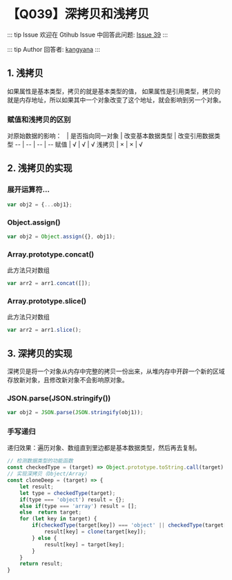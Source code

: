 # 【Q039】深拷贝和浅拷贝


::: tip Issue
欢迎在 Gtihub Issue 中回答此问题: [Issue 39](https://github.com/kangyana/daily-question/issues/39)
:::

::: tip Author
回答者: [kangyana](https://github.com/kangyana)
:::
## 1. 浅拷贝
如果属性是基本类型，拷贝的就是基本类型的值，
如果属性是引用类型，拷贝的就是内存地址，所以如果其中一个对象改变了这个地址，就会影响到另一个对象。

### 赋值和浅拷贝的区别

对原始数据的影响：
  | 是否指向同一对象 | 改变基本数据类型 | 改变引用数据类型
-- | -- | -- | --
赋值 | √ | √ | √
浅拷贝 | × | × | √

## 2. 浅拷贝的实现
### 展开运算符...
```javascript
var obj2 = {...obj1};
```

### Object.assign()
```javascript
var obj2 = Object.assign({}, obj1);
```

### Array.prototype.concat()
此方法只对数组
```javascript
var arr2 = arr1.concat([]);
```

### Array.prototype.slice()
此方法只对数组
```javascript
var arr2 = arr1.slice();
```


## 3. 深拷贝的实现
深拷贝是将一个对象从内存中完整的拷贝一份出来，从堆内存中开辟一个新的区域存放新对象，且修改新对象不会影响原对象。

### JSON.parse(JSON.stringify())
```javascript
var obj2 = JSON.parse(JSON.stringify(obj1));
```

### 手写递归
递归效果：遍历对象、数组直到里边都是基本数据类型，然后再去复制。
```javascript
// 检测数据类型的功能函数
const checkedType = (target) => Object.prototype.toString.call(target).replace(/\[object (\w+)\]/, "$1").toLowerCase();
// 实现深拷贝（Object/Array）
const cloneDeep = (target) => {
    let result;
    let type = checkedType(target);
    if(type === 'object') result = {};
    else if(type === 'array') result = [];
    else  return target;
    for (let key in target) {
        if(checkedType(target[key]) === 'object' || checkedType(target[key]) === 'array') {
            result[key] = clone(target[key]);
        } else {
            result[key] = target[key]; 
        }
    }
    return result;
}
```
